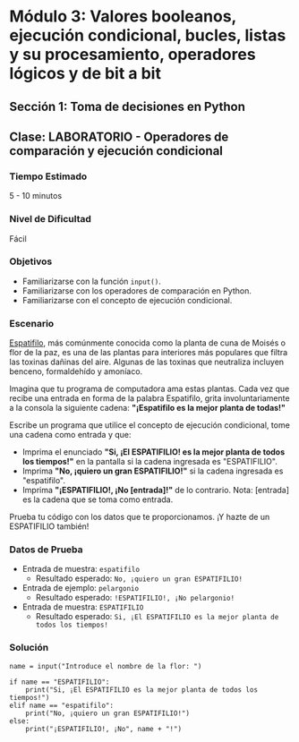 # Módulo 3: Valores booleanos, ejecución condicional, bucles, listas y su procesamiento, operadores lógicos y de bit a bit
## Sección 1: Toma de decisiones en Python
## Clase: LABORATORIO - Operadores de comparación y ejecución condicional

### Tiempo Estimado

5 - 10 minutos

### Nivel de Dificultad

Fácil

### Objetivos
 
* Familiarizarse con la función `input()`.
* Familiarizarse con los operadores de comparación en Python.
* Familiarizarse con el concepto de ejecución condicional.

### Escenario

[Espatifilo](https://upload.wikimedia.org/wikipedia/commons/b/bd/Spathiphyllum_cochlearispathum_RTBG.jpg), más comúnmente conocida como la planta de cuna de Moisés o flor de la paz, es una de las plantas para interiores más populares que filtra las toxinas dañinas del aire. Algunas de las toxinas que neutraliza incluyen benceno, formaldehído y amoníaco.

Imagina que tu programa de computadora ama estas plantas. Cada vez que recibe una entrada en forma de la palabra Espatifilo, grita involuntariamente a la consola la siguiente cadena: **"¡Espatifilo es la mejor planta de todas!"**

Escribe un programa que utilice el concepto de ejecución condicional, tome una cadena como entrada y que:

* Imprima el enunciado **"Si, ¡El ESPATIFILIO! es la mejor planta de todos los tiempos!"** en la pantalla si la cadena ingresada es "ESPATIFILIO".
* Imprima **"No, ¡quiero un gran ESPATIFILIO!"** si la cadena ingresada es "espatifilo".
* Imprima **"¡ESPATIFILIO!, ¡No [entrada]!"** de lo contrario. Nota: [entrada] es la cadena que se toma como entrada.


Prueba tu código con los datos que te proporcionamos. ¡Y hazte de un ESPATIFILIO también!

### Datos de Prueba

* Entrada de muestra: `espatifilo`
    * Resultado esperado: `No, ¡quiero un gran ESPATIFILIO!`
* Entrada de ejemplo: `pelargonio`
    * Resultado esperado: `!ESPATIFILIO!, ¡No pelargonio!`
* Entrada de muestra: `ESPATIFILIO`
    * Resultado esperado: `Si, ¡El ESPATIFILIO es la mejor planta de todos los tiempos! `

### Solución

```
name = input("Introduce el nombre de la flor: ")

if name == "ESPATIFILIO":
    print("Si, ¡El ESPATIFILIO es la mejor planta de todos los tiempos!")
elif name == "espatifilo":
    print("No, ¡quiero un gran ESPATIFILIO!")
else:
    print("¡ESPATIFILIO!, ¡No", name + "!")
	
```

